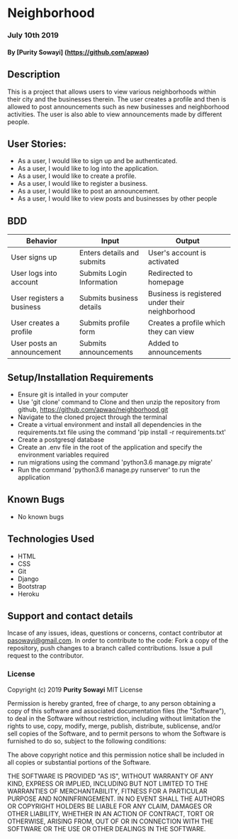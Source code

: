 # Neighborhood
### July 10th 2019
#### By **[Purity Sowayi]** (https://github.com/apwao)
## Description
This is a project that allows users to view various neighborhoods within their city and the businesses therein. The user creates a profile and then is allowed to post announcements such as new businesses and neighborhood activities. The user is also able to view announcements made by different people.
## User Stories:
* As a user, I would like to sign up and be authenticated.
* As a user, I would like to log into the application.
* As a user, I would like to create a profile.
* As a user, I would like to register a business.
* As a user, I would like to post an announcement. 
* As a user, I would like to view posts and businesses by other people
## BDD
|Behavior                      |Input                       |Output
|------------------------------|----------------------------|----------------------------------------
|User signs up                 | Enters details and submits | User's account is activated
|User logs into account        | Submits Login Information  | Redirected to homepage
|User registers a business     | Submits business details   | Business is registered under their neighborhood
|User creates a profile        | Submits profile form       | Creates a profile which they can view 
|User posts an announcement    |  Submits announcements     | Added to announcements 
## Setup/Installation Requirements
* Ensure git is intalled in your computer
* Use 'git clone' command to Clone and then unzip the repository from github, https://github.com/apwao/neighborhood.git
* Navigate to the cloned project through the terminal
* Create a virtual environment and install all dependencies in the requirements.txt file using the command 'pip install -r requirements.txt'
* Create a postgresql database
* Create an .env file in the root of the application and specify the environment variables required
* run migrations using the command 'python3.6 manage.py migrate'
* Run the command 'python3.6 manage.py runserver' to run the application
## Known Bugs
* No known bugs
## Technologies Used
* HTML
* CSS
* Git
* Django
* Bootstrap
* Heroku
## Support and contact details
Incase of any issues, ideas, questions or concerns, contact contributor at pasowayi@gmail.com.
In order to contribute to the code: Fork a copy of the repository, push changes to a branch called contributions. Issue a pull request to the contributor.
### License
Copyright (c) 2019 **Purity Sowayi**
MIT License

Permission is hereby granted, free of charge, to any person obtaining a copy
of this software and associated documentation files (the "Software"), to deal
in the Software without restriction, including without limitation the rights
to use, copy, modify, merge, publish, distribute, sublicense, and/or sell
copies of the Software, and to permit persons to whom the Software is
furnished to do so, subject to the following conditions:

The above copyright notice and this permission notice shall be included in all
copies or substantial portions of the Software.

THE SOFTWARE IS PROVIDED "AS IS", WITHOUT WARRANTY OF ANY KIND, EXPRESS OR
IMPLIED, INCLUDING BUT NOT LIMITED TO THE WARRANTIES OF MERCHANTABILITY,
FITNESS FOR A PARTICULAR PURPOSE AND NONINFRINGEMENT. IN NO EVENT SHALL THE
AUTHORS OR COPYRIGHT HOLDERS BE LIABLE FOR ANY CLAIM, DAMAGES OR OTHER
LIABILITY, WHETHER IN AN ACTION OF CONTRACT, TORT OR OTHERWISE, ARISING FROM,
OUT OF OR IN CONNECTION WITH THE SOFTWARE OR THE USE OR OTHER DEALINGS IN THE
SOFTWARE.
